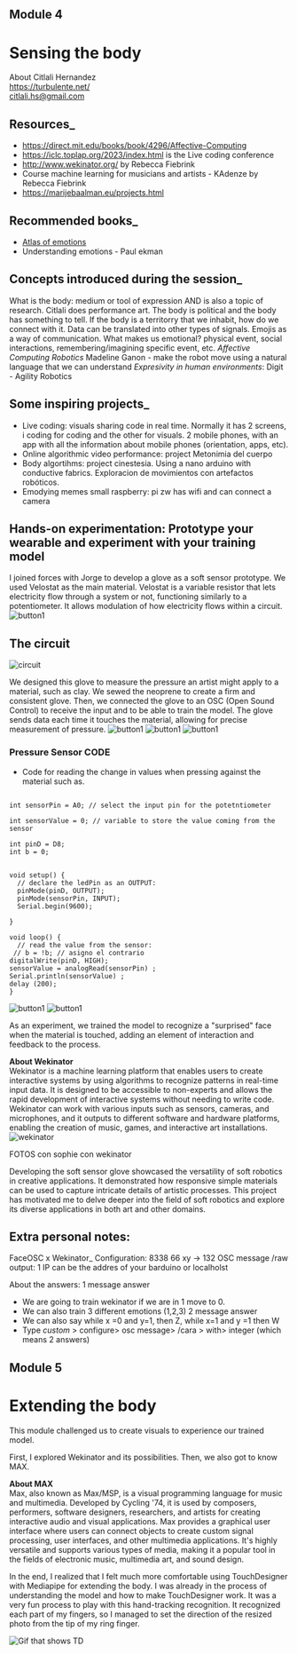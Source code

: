 ## Module 4
# Sensing the body
About Citlali Hernandez <br>
https://turbulente.net/ <br>
citlali.hs@gmail.com <br>

## Resources_
- https://direct.mit.edu/books/book/4296/Affective-Computing
- https://iclc.toplap.org/2023/index.html is the Live coding conference
- http://www.wekinator.org/ by Rebecca Fiebrink 
- Course machine learning for musicians and artists - KAdenze by Rebecca Fiebrink 
- https://marijebaalman.eu/projects.html
## Recommended books_
- [Atlas of emotions](https://atlasofemotions.org/)
- Understanding emotions - Paul ekman 


## Concepts introduced during the session_
What is the body: medium or tool of expression AND is also a topic of research. Citlali does performance art. The body is political and the body has something to tell. 
If the body is a territorry that we inhabit, how do we connect with it. 
Data can be translated into other types of signals. 
Emojis as a way of communication. 
What makes us emotional? physical event, social interactions, remembering/imagining specific event, etc. 
*Affective Computing*
*Robotics* Madeline Ganon - make the robot move using a natural language that we can understand
*Expresivity in human environments*: Digit - Agility Robotics


## Some inspiring projects_
- Live coding: visuals sharing code in real time. Normally it has 2 screens, i coding for coding and the other for visuals. 2 mobile phones, with an app with all the information about mobile phones (orientation, apps, etc). 
- Online algorithmic video performance: project Metonimia del cuerpo 
- Body algortihms: project cinestesia. Using a nano arduino with conductive fabrics. Exploracion de movimientos con artefactos robóticos. 
- Emodying memes small raspberry: pi zw has wifi and can connect a camera 

## Hands-on experimentation: Prototype your wearable and experiment with your training model

I joined forces with Jorge to develop a glove as a soft sensor prototype. We used Velostat as the main material. Velostat is a variable resistor that lets electricity flow through a system or not, functioning similarly to a potentiometer. It allows modulation of how electricity flows within a circuit.
![button1](../../images/button1.jpeg)

## The circuit
![circuit](../../images/button2.png)

We designed this glove to measure the pressure an artist might apply to a material, such as clay. We sewed the neoprene to create a firm and consistent glove. Then, we connected the glove to an OSC (Open Sound Control) to receive the input and to be able to train the model. The glove sends data each time it touches the material, allowing for precise measurement of pressure.
![button1](../../images/button3.jpeg)
![button1](../../images/button3.1.jpeg)
![button1](../../images/button3.2.jpeg)

### Pressure Sensor CODE
* Code for reading the change in values when pressing against the material such as.

```

int sensorPin = A0; // select the input pin for the potetntiometer

int sensorValue = 0; // variable to store the value coming from the sensor

int pinD = D8;
int b = 0;


void setup() {
  // declare the ledPin as an OUTPUT:
  pinMode(pinD, OUTPUT);
  pinMode(sensorPin, INPUT);
  Serial.begin(9600);

}

void loop() {
  // read the value from the sensor:
 // b = !b; // asigno el contrario
digitalWrite(pinD, HIGH);
sensorValue = analogRead(sensorPin) ;
Serial.println(sensorValue) ;
delay (200);
}

```
![button1](../../images/button4.jpeg)
![button1](../../images/button5.jpeg)

As an experiment, we trained the model to recognize a "surprised" face when the material is touched, adding an element of interaction and feedback to the process.

**About Wekinator** <br>
Wekinator is a machine learning platform that enables users to create interactive systems by using algorithms to recognize patterns in real-time input data. It is designed to be accessible to non-experts and allows the rapid development of interactive systems without needing to write code. Wekinator can work with various inputs such as sensors, cameras, and microphones, and it outputs to different software and hardware platforms, enabling the creation of music, games, and interactive art installations.
![wekinator](../images/wekinator.png)

FOTOS con sophie con wekinator

Developing the soft sensor glove showcased the versatility of soft robotics in creative applications. It demonstrated how responsive simple materials can be used to capture intricate details of artistic processes. This project has motivated me to delve deeper into the field of soft robotics and explore its diverse applications in both art and other domains.

## Extra personal notes: 
FaceOSC x Wekinator_
Configuration: 
8338
66 xy -> 132
OSC message /raw
output: 1
IP can be the addres of your barduino or localholst

About the answers:
1 message answer
- We are going to train wekinator if we are in 1 move to 0. 
- We can also train 3 different emotions (1,2,3)
2 message answer
- We can also say while x =0 and y=1, then Z, while x=1 and y =1 then W
- Type *custom* > configure> osc message> /cara > with> integer (which means 2 answers)


## Module 5
# Extending the body 
This module challenged us to create visuals to experience our trained model.

First, I explored Wekinator and its possibilities. Then, we also got to know MAX.


**About MAX** <br>
Max, also known as Max/MSP, is a visual programming language for music and multimedia. Developed by Cycling '74, it is used by composers, performers, software designers, researchers, and artists for creating interactive audio and visual applications. Max provides a graphical user interface where users can connect objects to create custom signal processing, user interfaces, and other multimedia applications. It's highly versatile and supports various types of media, making it a popular tool in the fields of electronic music, multimedia art, and sound design.

In the end, I realized that I felt much more comfortable using TouchDesigner with Mediapipe for extending the body. I was already in the process of understanding the model and how to make TouchDesigner work. It was a very fun process to play with this hand-tracking recognition. It recognized each part of my fingers, so I managed to set the direction of the resized photo from the tip of my ring finger.

![Gif that shows TD](../images/gifs/Recording2024-06-21025643-ezgif.com-video-to-gif-converter.gif)
